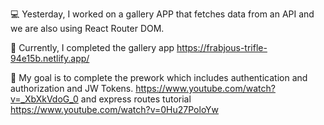 💻 Yesterday, I worked on a gallery APP that fetches data from an API and we are also using React Router DOM.

📖 Currently, I completed the gallery app https://frabjous-trifle-94e15b.netlify.app/

🎯 My goal is to complete the prework which includes authentication and authorization and JW Tokens. https://www.youtube.com/watch?v=_XbXkVdoG_0 and express routes tutorial https://www.youtube.com/watch?v=0Hu27PoloYw
